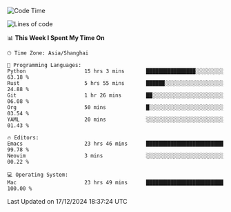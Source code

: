 <!--START_SECTION:waka-->
![Code Time](http://img.shields.io/badge/Code%20Time-2%2C380%20hrs%205%20mins-blue)

![Lines of code](https://img.shields.io/badge/From%20Hello%20World%20I%27ve%20Written-309.8%20thousand%20lines%20of%20code-blue)

📊 **This Week I Spent My Time On** 

```text
🕑︎ Time Zone: Asia/Shanghai

💬 Programming Languages: 
Python                   15 hrs 3 mins       ████████████████░░░░░░░░░   63.18 % 
Rust                     5 hrs 55 mins       ██████░░░░░░░░░░░░░░░░░░░   24.88 % 
Git                      1 hr 26 mins        ██░░░░░░░░░░░░░░░░░░░░░░░   06.08 % 
Org                      50 mins             █░░░░░░░░░░░░░░░░░░░░░░░░   03.54 % 
YAML                     20 mins             ░░░░░░░░░░░░░░░░░░░░░░░░░   01.43 % 

🔥 Editors: 
Emacs                    23 hrs 46 mins      █████████████████████████   99.78 % 
Neovim                   3 mins              ░░░░░░░░░░░░░░░░░░░░░░░░░   00.22 % 

💻 Operating System: 
Mac                      23 hrs 49 mins      █████████████████████████   100.00 % 
```


 Last Updated on 17/12/2024 18:37:24 UTC
<!--END_SECTION:waka-->
